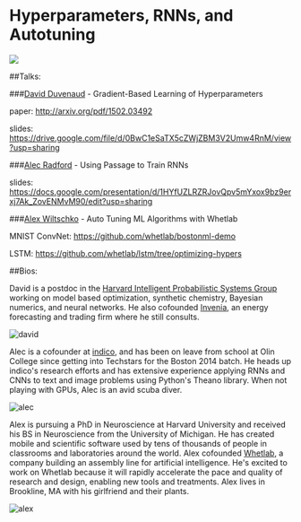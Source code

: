**Hyperparameters, RNNs, and Autotuning**
===================

<a href="https://github.com/gwulfs/bostonml/tree/master/8.%20hyperparameters%2C%20RNNs%2C%20and%20autotuning"><img src="http://i.imgur.com/3Q4B89y.png"></a>

##Talks:

###[David Duvenaud](http://mlg.eng.cam.ac.uk/duvenaud/) - Gradient-Based Learning of Hyperparameters

paper: http://arxiv.org/pdf/1502.03492

slides: https://drive.google.com/file/d/0BwC1eSaTX5cZWjZBM3V2Umw4RnM/view?usp=sharing

###[Alec Radford](github.com/newmu) - Using Passage to Train RNNs

slides: https://docs.google.com/presentation/d/1HYfUZLRZRJovQpv5mYxox9bz9erxj7Ak_ZovENMvM90/edit?usp=sharing

###[Alex Wiltschko](https://github.com/alexbw) - Auto Tuning ML Algorithms with Whetlab

MNIST ConvNet: https://github.com/whetlab/bostonml-demo

LSTM: https://github.com/whetlab/lstm/tree/optimizing-hypers


##Bios:

David is a postdoc in the [Harvard Intelligent Probabilistic Systems Group](http://hips.seas.harvard.edu/) working on model based optimization, synthetic chemistry, Bayesian numerics, and neural networks. He also cofounded [Invenia](http://invenia.ca/), an energy forecasting and trading firm where he still consults.

![david](http://i.imgur.com/f8uFymp.jpg?1)

Alec is a cofounder at [indico](https://indico.io/), and has been on leave from school at Olin College since getting into Techstars for the Boston 2014 batch. He heads up indico's research efforts and has extensive experience applying RNNs and CNNs to text and image problems using Python's Theano library. When not playing with GPUs, Alec is an avid scuba diver.

![alec](http://i.imgur.com/j7fAbbM.jpg?1)

Alex is pursuing a PhD in Neuroscience at Harvard University and received his BS in Neuroscience from the University of Michigan. He has created mobile and scientific software used by tens of thousands of people in classrooms and laboratories around the world. Alex cofounded [Whetlab](https://www.whetlab.com/), a company building an assembly line for artificial intelligence. He's excited to work on Whetlab because it will rapidly accelerate the pace and quality of research and design, enabling new tools and treatments. Alex lives in Brookline, MA with his girlfriend and their plants. 

![alex](http://i.imgur.com/uR7Vkc1.jpg?1)